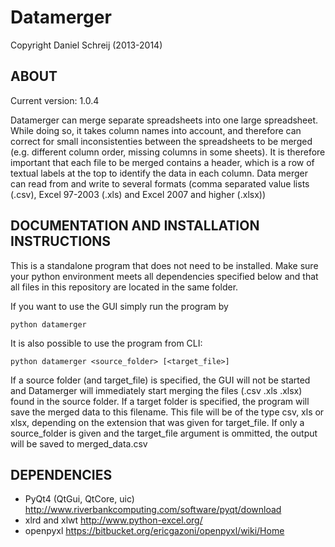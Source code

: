 Datamerger
==========
Copyright Daniel Schreij (2013-2014)

ABOUT
-----
Current version: 1.0.4

Datamerger can merge separate spreadsheets into one large spreadsheet. While doing so,
it takes column names into account, and therefore can correct for small inconsistenties
between the spreadsheets to be merged (e.g. different column order, missing columns in some sheets).
It is therefore important that each file to be merged contains a header, which is a row of textual labels
at the top to identify the data in each column.
Data merger can read from and write to several formats (comma separated value lists (.csv), Excel 97-2003 (.xls)
and Excel 2007 and higher (.xlsx))


DOCUMENTATION AND INSTALLATION INSTRUCTIONS
-------------------------------------------
This is a standalone program that does not need to be installed. Make sure your 
python environment meets all dependencies specified below and that all files in
this repository are located in the same folder.

If you want to use the GUI simply run the program by

    python datamerger

It is also possible to use the program from CLI:

    python datamerger <source_folder> [<target_file>]

If a source folder (and target_file) is specified, the GUI will not be started and Datamerger will
immediately start merging the files (.csv .xls .xlsx) found in the source folder.
If a target folder is specified, the program will save the merged data to this filename.
This file will be of the type csv, xls or xlsx, depending on the extension
that was given for target_file. If only a source_folder is given and the target_file argument
is ommitted, the output will be saved to merged_data.csv


DEPENDENCIES
------------
- PyQt4 (QtGui, QtCore, uic) <http://www.riverbankcomputing.com/software/pyqt/download>
- xlrd and xlwt <http://www.python-excel.org/>
- openpyxl <https://bitbucket.org/ericgazoni/openpyxl/wiki/Home>
